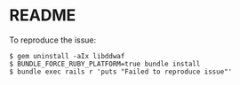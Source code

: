 # README

To reproduce the issue:

```
$ gem uninstall -aIx libddwaf
$ BUNDLE_FORCE_RUBY_PLATFORM=true bundle install
$ bundle exec rails r 'puts "Failed to reproduce issue"'

